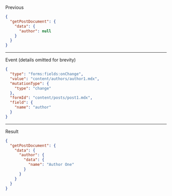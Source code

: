 Previous
```json
{
  "getPostDocument": {
    "data": {
      "author": null
    }
  }
}
```
---

Event (details omitted for brevity)
```json
{
  "type": "forms:fields:onChange",
  "value": "content/authors/author1.mdx",
  "mutationType": {
    "type": "change"
  },
  "formId": "content/posts/post1.mdx",
  "field": {
    "name": "author"
  }
}
```
---

Result
```json
{
  "getPostDocument": {
    "data": {
      "author": {
        "data": {
          "name": "Author One"
        }
      }
    }
  }
}
```